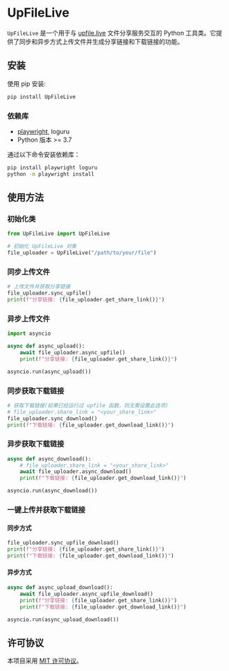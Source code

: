 # UpFileLive

`UpFileLive` 是一个用于与 [upfile.live](https://upfile.live) 文件分享服务交互的 Python 工具类。它提供了同步和异步方式上传文件并生成分享链接和下载链接的功能。

## 安装

使用 pip 安装:

```bash
pip install UpFileLive
```

### 依赖库
- [playwright](https://playwright.dev/python/), loguru
- Python 版本 >= 3.7

通过以下命令安装依赖库：
```bash
pip install playwright loguru
python -m playwright install
```

## 使用方法

### 初始化类
```python
from UpFileLive import UpFileLive

# 初始化 UpFileLive 对象
file_uploader = UpFileLive("/path/to/your/file")
```

### 同步上传文件
```python
# 上传文件并获取分享链接
file_uploader.sync_upfile()
print(f"分享链接: {file_uploader.get_share_link()}")
```

### 异步上传文件
```python
import asyncio

async def async_upload():
    await file_uploader.async_upfile()
    print(f"分享链接: {file_uploader.get_share_link()}")

asyncio.run(async_upload())
```

### 同步获取下载链接
```python
# 获取下载链接(如果已经运行过 upfile 函数，则无需设置此选项)
# file_uploader.share_link = "<your_share_link>"
file_uploader.sync_download()
print(f"下载链接: {file_uploader.get_download_link()}")
```

### 异步获取下载链接
```python
async def async_download():
    # file_uploader.share_link = "<your_share_link>"
    await file_uploader.async_download()
    print(f"下载链接: {file_uploader.get_download_link()}")

asyncio.run(async_download())
```

### 一键上传并获取下载链接
#### 同步方式
```python
file_uploader.sync_upfile_download()
print(f"分享链接: {file_uploader.get_share_link()}")
print(f"下载链接: {file_uploader.get_download_link()}")
```

#### 异步方式
```python
async def async_upload_download():
    await file_uploader.async_upfile_download()
    print(f"分享链接: {file_uploader.get_share_link()}")
    print(f"下载链接: {file_uploader.get_download_link()}")

asyncio.run(async_upload_download())
```

## 许可协议
本项目采用 [MIT 许可协议](LICENSE)。

